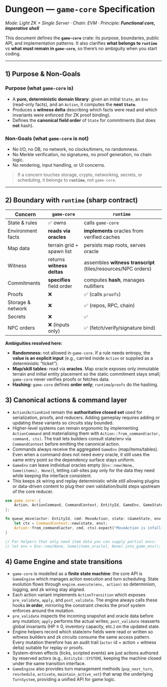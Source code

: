# Dungeon — `game-core` Specification

*Mode: Light ZK + Single Server · Chain: EVM · Principle: **Functional core, imperative shell***

This document defines the **`game-core`** crate: its purpose, boundaries, public API, and implementation patterns. It also clarifies **what belongs to `runtime`** vs **what must remain in `game-core`**, so there’s no ambiguity when you start coding.

---

## 1) Purpose & Non-Goals

### Purpose (what `game-core` **is**)

* A **pure, deterministic domain library**: given an initial `State`, an `Env` (read-only facts), and an `Action`, it computes the **next `State`**.
* Produces a **witness delta** describing which facts were read and which invariants were enforced (for ZK proof binding).
* Defines the **canonical field order** of `State` for commitments (but does **not** hash).

### Non-Goals (what `game-core` **is not**)

* No I/O, no DB, no network, no clocks/timers, no randomness.
* No Merkle verification, no signatures, no proof generation, no chain logic.
* No rendering, input handling, or UI concerns.

> If a concern touches storage, crypto, networking, secrets, or scheduling, it belongs to **`runtime`**, not `game-core`.

---

## 2) Boundary with `runtime` (sharp contract)

| Concern           | `game-core`                | `runtime`                                                     |
| ----------------- | -------------------------- | ------------------------------------------------------------- |
| State & rules     | ✅ owns                     | calls `game-core`                                             |
| Environment facts | **reads via oracles**      | **implements** oracles from verified caches                   |
| Map data          | terrain grid + spawn list  | persists map roots, serves oracle                             |
| Witness           | returns **witness deltas** | assembles **witness transcript** (tiles/resources/NPC orders) |
| Commitments       | **specifies** field order  | computes **hash**, manages nullifiers                         |
| Proofs            | ❌                          | ✅ (calls `proofs`)                                            |
| Storage & network | ❌                          | ✅ (repos, RPC, chain)                                         |
| Secrets           | ❌                          | ✅                                                             |
| NPC orders        | ❌ (inputs only)            | ✅ (fetch/verify/signature bind)                               |

**Ambiguities resolved here:**

* **Randomness:** not allowed in `game-core`. If a rule needs entropy, the **value is an explicit input** (e.g., carried inside `Action` or supplied as a deterministic “ticket”).
* **Map/skill tables:** read via **oracles**. Map oracle exposes only immutable terrain and initial entity placement so the static commitment stays small; `game-core` never verifies proofs or fetches data.
* **Hashing:** `game-core` defines **order only**; `runtime`/`proofs` do the hashing.

## 3) Canonical actions & command layer

* `Action`/`ActionKind` remain the **authoritative closed set** used for serialization, proofs, and reducers. Adding gameplay requires adding or updating these variants so circuits stay bounded.
* Higher-level systems can remain ergonomic by implementing `ActionCommand` and materialising them with `Action::from_command(actor, command, ctx)`. The trait lets builders consult state/env via `CommandContext` before emitting the canonical action.
* Commands always receive the aggregated `GameEnv` (map/items/tables). Even when a command does not need every oracle, it still uses the same entry point so the dependency surface stays uniform.
* `GameEnv` can leave individual oracles empty (`Env::new(None, Some(items), None)`), letting call-sites pay only for the data they need while keeping the interface consistent.
* This keeps zk wiring and replay deterministic while still allowing plugins or data-driven content to plug their own validation/build steps upstream of the core reducer.

```rust
use game_core::{
    Action, ActionCommand, CommandContext, EntityId, GameEnv, GameState, MoveAction,
};

fn queue_move(actor: EntityId, cmd: MoveAction, state: &GameState, env: GameEnv<'_>) -> Action {
    let ctx = CommandContext::new(state, env);
    Action::from_command(actor, cmd, ctx).expect("MoveAction is infallible")
}

// For helpers that only need item data you can supply partial envs:
// let env = Env::new(None, Some(items_oracle), None).into_game_env();
```

## 4) Game Engine and state transitions

* `game-core` is modelled as a **finite state machine**: the core API is `GameEngine` which manages action execution and turn scheduling. State evolution flows through `engine.execute(env, action)` so determinism, logging, and zk wiring stay aligned.
* Each action variant implements `ActionTransition` which exposes `pre_validate`, `apply`, and `post_validate`. The engine always calls these hooks **in order**, mirroring the constraint checks the proof system enforces around the mutation.
* `pre_validate` inspects the incoming snapshot and oracle data before any mutation; `apply` performs the actual writes; `post_validate` reasserts global invariants (HP ≥ 0, inventory capacity, etc.) on the updated state.
* Engine helpers record which state/env fields were read or written so witness builders and zk circuits consume the same access pattern. Every mutation therefore has an audit trail (`actor` id + action + witness delta) suitable for replay or proofs.
* System-driven effects (ticks, scripted events) are just actions authored by reserved actors (e.g., `EntityId::SYSTEM`), keeping the machine closed under the same transition interface.
* `GameEngine` also provides turn management methods (`pop_next_turn`, `reschedule`, `activate`, `maintain_active_set`) that wrap the underlying `TurnSystem`, providing a unified API for game logic.
